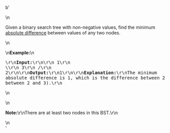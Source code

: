 b'<div class="question-description">\n<p><p>Given a binary search tree with non-negative values, find the minimum <a href="https://en.wikipedia.org/wiki/Absolute_difference">absolute difference</a> between values of any two nodes.</p>\n<p>\n<b>Example:</b>\n<pre>\r\n<b>Input:</b>\r\n\r\n   1\r\n    \\\r\n     3\r\n    /\r\n   2\r\n\r\n<b>Output:</b>\r\n1\r\n\r\n<b>Explanation:</b>\r\nThe minimum absolute difference is 1, which is the difference between 2 and 1 (or between 2 and 3).\r\n</pre>\n</p>\n<p><b>Note:</b>\r\nThere are at least two nodes in this BST.\r\n</p></p>\n</div>'